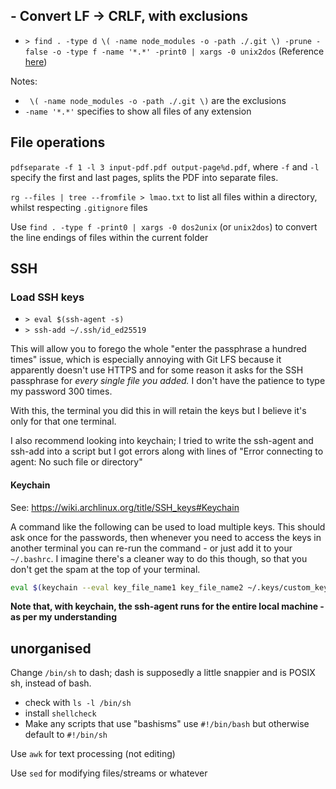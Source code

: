 

## - Convert LF -> CRLF, with exclusions
- `> find . -type d \( -name node_modules -o -path ./.git \) -prune -false -o -type f -name '*.*' -print0 | xargs -0 unix2dos` (Reference [here](https://stackoverflow.com/a/4210072))

Notes:
- ` \( -name node_modules -o -path ./.git \)` are the exclusions
- `-name '*.*'` specifies to show all files of any extension



## File operations
`pdfseparate -f 1 -l 3 input-pdf.pdf output-page%d.pdf`, where `-f` and `-l` specify the first and last pages, splits the PDF into separate files.


`rg --files | tree --fromfile > lmao.txt` to list all files within a directory, whilst respecting `.gitignore` files


Use `find . -type f -print0 | xargs -0 dos2unix` (or `unix2dos`) to convert the line endings of files within the current folder



## SSH



### Load SSH keys
- `> eval $(ssh-agent -s)`
- `> ssh-add ~/.ssh/id_ed25519`

This will allow you to forego the whole "enter the passphrase a hundred times" issue, which is especially annoying with Git LFS because it apparently doesn't use HTTPS and for some reason it asks for the SSH passphrase for *every single file you added.* I don't have the patience to type my password 300 times.

With this, the terminal you did this in will retain the keys but I believe it's only for that one terminal.

I also recommend looking into keychain; I tried to write the ssh-agent and ssh-add into a script but I got errors along with lines of "Error connecting to agent: No such file or directory"



#### Keychain
See: https://wiki.archlinux.org/title/SSH_keys#Keychain

A command like the following can be used to load multiple keys. This should ask once for the passwords, then whenever you need to access the keys in another terminal you can re-run the command - or just add it to your `~/.bashrc`. I imagine there's a cleaner way to do this though, so that you don't get the spam at the top of your terminal.
```bash
eval $(keychain --eval key_file_name1 key_file_name2 ~/.keys/custom_key_location)
```

**Note that, with keychain, the ssh-agent runs for the entire local machine - as per my understanding**



## unorganised
Change `/bin/sh` to dash; dash is supposedly a little snappier and is POSIX sh, instead of bash.
- check with `ls -l /bin/sh`
- install `shellcheck`
- Make any scripts that use "bashisms" use `#!/bin/bash` but otherwise default to `#!/bin/sh`


Use `awk` for text processing (not editing)

Use `sed` for modifying files/streams or whatever

